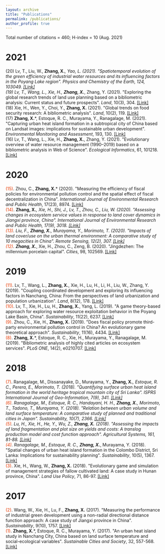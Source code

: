 ```yaml
---
layout: archive
title: "Publications"
permalink: /publications/
author_profile: true
---
```

Total number of citations = 460; H-index = 10 (Aug. 2021)

2021
====
(20) Lv, T., Liu, W., **Zhang, X.***, Yao, L. (2021). "Spatiotemporal evolution of the green efficiency of industrial water resources and its influencing factors in the Poyang Lake region". _Physics and Chemistry of the Earth_, 124, 103049. [[Link]](https://www.sciencedirect.com/science/article/pii/S1474706521000929)  
(19) Lv, T., Wang, L., Xie, H., **Zhang, X.***, Zhang, Y. (2021). "Exploring the global research trends of land use planning based on a bibliometric analysis: Current status and future prospects". _Land_, 10(3), 304. [[Link]](https://www.mdpi.com/2073-445X/10/3/304)  
(18) Xie, H., Wen, Y., Choi, Y., **Zhang, X.** (2021). "Global trends on food security research: A bibliometric analysis". _Land_, 10(2), 119. [[Link]](https://www.mdpi.com/2073-445X/10/2/119)  
(17) **Zhang, X.***, Estoque, R. C., Murayama, Y., Ranagalage, M. (2021). "Capturing urban heat island formation in a subtropical city of China based on Landsat images: implications for sustainable urban development". _Environmental Monitoring and Assessment_, 193, 130. [[Link]](https://doi.org/10.1007/s10661-021-08890-w)  
(16) Lv, T., Wang, L., Xie, H., **Zhang, X.**, Zhang, Y. (2021). "Evolutionary overview of water resource management (1990–2019) based on a bibliometric analysis in Web of Science". _Ecological Informatics_, 61, 101218. [[Link]](https://www.sciencedirect.com/science/article/abs/pii/S1574954121000091)

2020
====
<font color="#e63900">(15)</font>. Zhou, C., **Zhang, X.*** (2020). "Measuring the efficiency of fiscal policies for environmental pollution control and the spatial effect of fiscal decentralization in China". _International Journal of Environmental Research and Public Health_, 17(23), 8974. [[Link]](https://www.mdpi.com/1660-4601/17/23/8974)  
<font color="#e63900">(14)</font>. **Zhang, X.***, Xie, H., Shi, J., Lv, T., Zhou, C., Liu, W. (2020). "Assessing changes in ecosystem service values in response to land cover dynamics in Jiangxi province, China". _International Journal of Environmental Research and Public Health_, 17(9), 3018. [[Link]](https://doi.org/10.3390/ijerph17093018)  
<font color="#e63900">(13)</font>. Liu, F., **Zhang, X.**, Murayama, Y., Morimoto, T. (2020). "Impacts of land cover/use on the urban thermal environment: A comparative study of 10 megacities in China". _Remote Sensing_, 12(2), 307. [[Link]](https://doi.org/10.3390/rs12020307)  
<font color="#e63900">(12)</font>. **Zhang, X.***, Xie, H., Zhou, C., Zeng, B. (2020). "Jingdezhen: The millennium porcelain capital". _Cities_, 98, 102569. [[Link]](https://www.sciencedirect.com/science/article/abs/pii/S0264275119309916)

2019
====
<font color="#e63900">(11)</font>. Lv, T., Wang, L., **Zhang, X.**, Xie, H., Lu, H., Li, H., Liu, W., Zhang, Y. (2019). "Coupling coordinated development and exploring its influencing factors in Nanchang, China: From the perspectives of land urbanization and population urbanization". _Land_, 8(12), 178. [[Link]](https://www.mdpi.com/2073-445X/8/12/178)  
<font color="#e63900">(10)</font>. Lv, T., Xie, H., Lu, H., **Zhang, X.**, Yang, L. (2019). "A game theory-based approach for exploring water resource exploitation behavior in the Poyang Lake Basin, China". _Sustainability_, 11(22), 6237. [[Link]](https://www.mdpi.com/2071-1050/11/22/6237)  
<font color="#e63900">(9)</font>. Zhou, C., Xie, H., **Zhang, X.** (2019). "Does fiscal policy promote third-party environmental pollution control in China? An evolutionary game theoretical approach". _Sustainability_, 11(16), 4434. [[Link]](https://www.mdpi.com/2071-1050/11/16/4434)  
<font color="#e63900">(8)</font>. **Zhang, X.***, Estoque, R. C., Xie, H., Murayama, Y., Ranagalage, M. (2019). "Bibliometric analysis of highly cited articles on ecosystem services". _PLoS ONE_, 14(2), e0210707. [[Link]](https://journals.plos.org/plosone/article?id=10.1371/journal.pone.0210707)

2018
====
<font color="#e63900">(7)</font>. Ranagalage, M., Dissanayake, D., Murayama, Y., **Zhang, X.***, Estoque, R. C., Perera, E., Morimoto, T. (2018). "Quantifying surface urban heat island formation in the world heritage tropical mountain city of Sri Lanka". _ISPRS International Journal of Geo-Information_, 7(9), 341. [[Link]](https://www.mdpi.com/2220-9964/7/9/341)  
<font color="#e63900">(6)</font>. Ranagalage, M., Estoque, R. C., Handayani, H. H., **Zhang, X.**, Morimoto, T., Tadono, T., Murayama, Y. (2018). "Relation between urban volume and land surface temperature: A comparative study of planned and traditional cities in Japan". _Sustainability_, 10(7), 2366. [[Link]](https://www.mdpi.com/2071-1050/10/7/2366)  
<font color="#e63900">(5)</font>. Lu, H., Xie, H., He, Y., Wu, Z., **Zhang, X.** (2018). "Assessing the impacts of land fragmentation and plot size on yields and costs: A translog production model and cost function approach". _Agricultural Systems_, 161, 81-88. [[Link]](https://www.sciencedirect.com/science/article/pii/S0308521X17309034)  
<font color="#e63900">(4)</font>. Ranagalage, M., Estoque, R. C., **Zhang, X.***, Murayama, Y. (2018). "Spatial changes of urban heat island formation in the Colombo District, Sri Lanka: Implications for sustainability planning". _Sustainability_, 10(5), 1367. [[Link]](https://www.mdpi.com/2071-1050/10/5/1367)  
<font color="#e63900">(3)</font>. Xie, H., Wang, W., **Zhang, X.** (2018). "Evolutionary game and simulation of management strategies of fallow cultivated land: A case study in Hunan province, China". _Land Use Policy_, 71, 86-97. [[Link]](https://www.sciencedirect.com/science/article/pii/S0264837717311328)

2017
====
<font color="#e63900">(2)</font>. Wang, W., Xie, H., Lu, F., **Zhang, X.** (2017). "Measuring the performance of industrial green development using a non-radial directional distance function approach: A case study of Jiangxi province in China". _Sustainability_, 9(10), 1757. [[Link]](https://www.mdpi.com/2071-1050/9/10/1757)  
<font color="#e63900">(1)</font>. **Zhang, X.***, Estoque, R. C., Murayama, Y. (2017). "An urban heat island study in Nanchang City, China based on land surface temperature and social-ecological variables". _Sustainable Cities and Society_, 32, 557-568. [[Link]](https://www.sciencedirect.com/science/article/pii/S221067071730094X)
